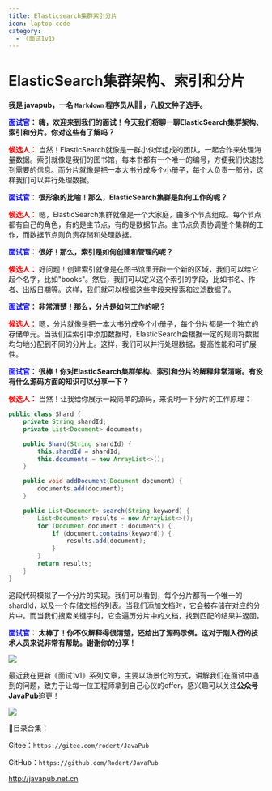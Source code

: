 ```yaml
---
title: Elasticsearch集群索引分片
icon: laptop-code
category:
  - 《面试1v1》
---
```







# ElasticSearch集群架构、索引和分片


**我是 javapub，一名 `Markdown` 程序员从👨‍💻，八股文种子选手。**




**<font color=blue>面试官</font>： 嗨，欢迎来到我们的面试！今天我们将聊一聊ElasticSearch集群架构、索引和分片。你对这些有了解吗？**

**<font color=red>候选人：</font>** 当然！ElasticSearch就像是一群小伙伴组成的团队，一起合作来处理海量数据。索引就像是我们的图书馆，每本书都有一个唯一的编号，方便我们快速找到需要的信息。而分片就像是把一本大书分成多个小册子，每个人负责一部分，这样我们可以并行处理数据。

**<font color=blue>面试官</font>： 很形象的比喻！那么，ElasticSearch集群是如何工作的呢？**

**<font color=red>候选人：</font>** 嗯，ElasticSearch集群就像是一个大家庭，由多个节点组成。每个节点都有自己的角色，有的是主节点，有的是数据节点。主节点负责协调整个集群的工作，而数据节点则负责存储和处理数据。

**<font color=blue>面试官</font>： 很好！那么，索引是如何创建和管理的呢？**

**<font color=red>候选人：</font>** 好问题！创建索引就像是在图书馆里开辟一个新的区域，我们可以给它起个名字，比如"books"。然后，我们可以定义这个索引的字段，比如书名、作者、出版日期等。这样，我们就可以根据这些字段来搜索和过滤数据了。

**<font color=blue>面试官</font>： 非常清楚！那么，分片是如何工作的呢？**

**<font color=red>候选人：</font>** 嗯，分片就像是把一本大书分成多个小册子，每个分片都是一个独立的存储单元。当我们往索引中添加数据时，ElasticSearch会根据一定的规则将数据均匀地分配到不同的分片上。这样，我们可以并行处理数据，提高性能和可扩展性。

**<font color=blue>面试官</font>： 很棒！你对ElasticSearch集群架构、索引和分片的解释非常清晰。有没有什么源码方面的知识可以分享一下？**

**<font color=red>候选人：</font>** 当然！让我给你展示一段简单的源码，来说明一下分片的工作原理：

```java
public class Shard {
    private String shardId;
    private List<Document> documents;

    public Shard(String shardId) {
        this.shardId = shardId;
        this.documents = new ArrayList<>();
    }

    public void addDocument(Document document) {
        documents.add(document);
    }

    public List<Document> search(String keyword) {
        List<Document> results = new ArrayList<>();
        for (Document document : documents) {
            if (document.contains(keyword)) {
                results.add(document);
            }
        }
        return results;
    }
}
```

这段代码模拟了一个分片的实现。我们可以看到，每个分片都有一个唯一的shardId，以及一个存储文档的列表。当我们添加文档时，它会被存储在对应的分片中。而当我们搜索关键字时，它会遍历分片中的文档，找到匹配的结果并返回。

**<font color=blue>面试官</font>： 太棒了！你不仅解释得很清楚，还给出了源码示例。这对于刚入行的技术人员来说非常有帮助。谢谢你的分享！**





![](https://ghproxy.com/https://raw.githubusercontent.com/Rodert/javapub_oss/main/other/47.jpg?raw=true)


最近我在更新《面试1v1》系列文章，主要以场景化的方式，讲解我们在面试中遇到的问题，致力于让每一位工程师拿到自己心仪的offer，感兴趣可以关注**公众号JavaPub**追更！


![](https://ghproxy.com/https://raw.githubusercontent.com/Rodert/javapub_oss/main/common/javapub-qr-code.png?raw=true)


🎁目录合集：

Gitee：`https://gitee.com/rodert/JavaPub`

GitHub：`https://github.com/Rodert/JavaPub`


<http://javapub.net.cn>
